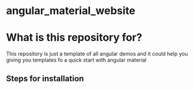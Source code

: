 # angular_material_website

<h1>What is this repository for?</h1>
<p>This repository is just a template of all angular demos and it could help you giving you templates fo a quick start with angular material</p>

<h2>Steps for installation</h2>
